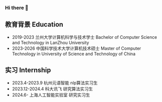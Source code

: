 ### Hi there 👋

## 教育背景 Education
- 2019-2023 兰州大学计算机科学与技术学士 Bachelor of Computer Science and Technology in LanZhou University
- 2023-2026 中国科学技术大学计算机技术硕士 Master of Computer Technology in University of Science and Technology of China

## 实习 Internship
- 2023.4-2023.9 杭州元语智能 nlp算法实习生
- 2023.12-2024.4 科大讯飞 研究算法实习生
- 2024.6- 上海人工智能实验室 研究实习生
